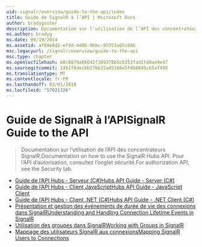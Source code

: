 ```yaml
---
uid: signalr/overview/guide-to-the-api/index
title: Guide de SignalR à l’API | Microsoft Docs
author: bradygaster
description: Documentation sur l’utilisation de l’API des concentrateurs SignalR. Pour l’API d’autorisation, consultez l’onglet sécurité.
ms.author: bradyg
ms.date: 09/19/2014
ms.assetid: af69e8d2-efdd-4d0b-9bbc-95353a65c0db
msc.legacyurl: /signalr/overview/guide-to-the-api
msc.type: chapter
ms.openlocfilehash: b0c8879a66642f389378b5c6353fad2fd0ae9e47
ms.sourcegitcommit: 24b1f6decbb17bb22a45166e5fdb0845c65af498
ms.translationtype: MT
ms.contentlocale: fr-FR
ms.lasthandoff: 03/01/2019
ms.locfileid: "57021326"
---
```

<a name="signalr-guide-to-the-api"></a><span data-ttu-id="1d5be-104">Guide de SignalR à l’API</span><span class="sxs-lookup"><span data-stu-id="1d5be-104">SignalR Guide to the API</span></span>
====================
> <span data-ttu-id="1d5be-105">Documentation sur l’utilisation de l’API des concentrateurs SignalR.</span><span class="sxs-lookup"><span data-stu-id="1d5be-105">Documentation on how to use the SignalR Hubs API.</span></span> <span data-ttu-id="1d5be-106">Pour l’API d’autorisation, consultez l’onglet sécurité.</span><span class="sxs-lookup"><span data-stu-id="1d5be-106">For authorization API, see the Security tab.</span></span>


- [<span data-ttu-id="1d5be-107">Guide de l’API Hubs - Serveur (C#)</span><span class="sxs-lookup"><span data-stu-id="1d5be-107">Hubs API Guide - Server (C#)</span></span>](hubs-api-guide-server.md)
- [<span data-ttu-id="1d5be-108">Guide de l’API Hubs - Client JavaScript</span><span class="sxs-lookup"><span data-stu-id="1d5be-108">Hubs API Guide - JavaScript Client</span></span>](hubs-api-guide-javascript-client.md)
- [<span data-ttu-id="1d5be-109">Guide de l’API Hubs - Client .NET (C#)</span><span class="sxs-lookup"><span data-stu-id="1d5be-109">Hubs API Guide - .NET Client (C#)</span></span>](hubs-api-guide-net-client.md)
- [<span data-ttu-id="1d5be-110">Présentation et gestion des événements de durée de vie des connexions dans SignalR</span><span class="sxs-lookup"><span data-stu-id="1d5be-110">Understanding and Handling Connection Lifetime Events in SignalR</span></span>](handling-connection-lifetime-events.md)
- [<span data-ttu-id="1d5be-111">Utilisation des groupes dans SignalR</span><span class="sxs-lookup"><span data-stu-id="1d5be-111">Working with Groups in SignalR</span></span>](working-with-groups.md)
- [<span data-ttu-id="1d5be-112">Mappage des utilisateurs SignalR aux connexions</span><span class="sxs-lookup"><span data-stu-id="1d5be-112">Mapping SignalR Users to Connections</span></span>](mapping-users-to-connections.md)
